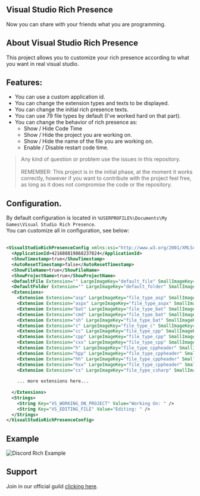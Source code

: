 ## Visual Studio Rich Presence
Now you can share with your friends what you are programming.

## About Visual Studio Rich Presence
This project allows you to customize your rich presence according to what you want in real visual studio.

## Features:

- You can use a custom application id.
- You can change the extension types and texts to be displayed.
- You can change the initial rich presence texts.
- You can use 79 file types by default (I've worked hard on that part).
- You can change the behavior of rich presence as:
    - Show / Hide Code Time
    - Show / Hide the project you are working on.
    - Show / Hide the name of the file you are working on.
    - Enable / Disable restart code time.

 >Any kind of question or problem use the issues in this repository.
<br/><br/>
>REMEMBER: This project is in the initial phase, at the moment it works correctly, however if you want to contribute with the project feel free, as long as it does not compromise the code or the repository.

## Configuration.
By default configuration is located in `%USERPROFILE%\Documents\My Games\Visual Studio Rich Presence`.<br>
You can customize all in configuration, see below:<br><br>

```xml
<VisualStudioRichPresenceConfig xmlns:xsi="http://www.w3.org/2001/XMLSchema-instance" xmlns:xsd="http://www.w3.org/2001/XMLSchema">
  <ApplicationId>421688819868237824</ApplicationId>
  <ShowTimestamp>true</ShowTimestamp>
  <AutoResetTimestamp>false</AutoResetTimestamp>
  <ShowFileName>true</ShowFileName>
  <ShowProjectName>true</ShowProjectName>
  <DefaultFile Extension="" LargeImageKey="default_file" SmallImageKey="" /> <- This is an extension too like in <Extensions>
  <DefaultFolder Extension="" LargeImageKey="default_folder" SmallImageKey="" /> <- This is an extension too like in <Extensions>
  <Extensions>
    <Extension Extension="asp" LargeImageKey="file_type_asp" SmallImageKey="" SmallImageText="" LargeImageText="" />
    <Extension Extension="aspx" LargeImageKey="file_type_aspx" SmallImageKey="" SmallImageText="" LargeImageText="" />
    <Extension Extension="bat" LargeImageKey="file_type_bat" SmallImageKey="" SmallImageText="" LargeImageText="" />
    <Extension Extension="cmd" LargeImageKey="file_type_bat" SmallImageKey="" SmallImageText="" LargeImageText="" />
    <Extension Extension="sh" LargeImageKey="file_type_bat" SmallImageKey="" SmallImageText="" LargeImageText="" />
    <Extension Extension="c" LargeImageKey="file_type_c" SmallImageKey="" SmallImageText="" LargeImageText="" />
    <Extension Extension="cc" LargeImageKey="file_type_cpp" SmallImageKey="" SmallImageText="" LargeImageText="" />
    <Extension Extension="cpp" LargeImageKey="file_type_cpp" SmallImageKey="" SmallImageText="" LargeImageText="" />
    <Extension Extension="cxx" LargeImageKey="file_type_cpp" SmallImageKey="" SmallImageText="" LargeImageText="" />
    <Extension Extension="h" LargeImageKey="file_type_cppheader" SmallImageKey="" SmallImageText="" LargeImageText="" />
    <Extension Extension="hpp" LargeImageKey="file_type_cppheader" SmallImageKey="" SmallImageText="" LargeImageText="" />
    <Extension Extension="hh" LargeImageKey="file_type_cppheader" SmallImageKey="" SmallImageText="" LargeImageText="" />
    <Extension Extension="hxx" LargeImageKey="file_type_cppheader" SmallImageKey="" SmallImageText="" LargeImageText="" />
    <Extension Extension="cs" LargeImageKey="file_type_csharp" SmallImageKey="" SmallImageText="" LargeImageText="" />
    
    ... more extensions here...
    
  </Extensions>
  <Strings>
    <String Key="VS_WORKING_ON_PROJECT" Value="Working On: " />
    <String Key="VS_EDITING_FILE" Value="Editing: " />
  </Strings>
</VisualStudioRichPresenceConfig>
```

## Example

<img src="https://i.imgur.com/2lZ9E1f.png" alt="Discord Rich Example"></img>

## Support

Join in our official guild <a href="https://discord.gg/N8Nuugb">clicking here</a>.

